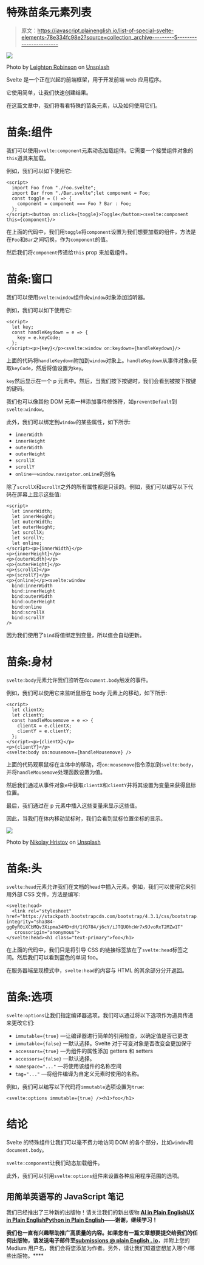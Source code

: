 # 特殊苗条元素列表

> 原文：<https://javascript.plainenglish.io/list-of-special-svelte-elements-78e334fc98e2?source=collection_archive---------5----------------------->

![](img/8ddcfca19a68bce632accd0f6f5b77a6.png)

Photo by [Leighton Robinson](https://unsplash.com/@ljr?utm_source=medium&utm_medium=referral) on [Unsplash](https://unsplash.com?utm_source=medium&utm_medium=referral)

Svelte 是一个正在兴起的前端框架，用于开发前端 web 应用程序。

它使用简单，让我们快速创建结果。

在这篇文章中，我们将看看特殊的苗条元素，以及如何使用它们。

# 苗条:组件

我们可以使用`svelte:component`元素动态加载组件。它需要一个接受组件对象的`this`道具来加载。

例如，我们可以如下使用它:

```
<script>
  import Foo from "./Foo.svelte";
  import Bar from "./Bar.svelte";let component = Foo;
  const toggle = () => {
    component = component === Foo ? Bar : Foo;
  };
</script><button on:click={toggle}>Toggle</button><svelte:component this={component}/>
```

在上面的代码中，我们用`toggle`将`component`设置为我们想要加载的组件，方法是在`Foo`和`Bar`之间切换，作为`component`的值。

然后我们将`component`传递给`this` prop 来加载组件。

# 苗条:窗口

我们可以使用`svelte:window`组件向`window`对象添加监听器。

例如，我们可以如下使用它:

```
<script>
  let key;
  const handleKeydown = e => {
    key = e.keyCode;
  };
</script><p>{key}</p><svelte:window on:keydown={handleKeydown}/>
```

上面的代码将`handleKeydown`附加到`window`对象上。`handleKeydown`从事件对象`e`获取`keyCode`，然后将值设置为`key`。

`key`然后显示在一个 p 元素中。然后，当我们按下按键时，我们会看到被按下按键的键码。

我们也可以像其他 DOM 元素一样添加事件修饰符，如`preventDefault`到`svelte:window`。

此外，我们可以绑定到`window`的某些属性，如下所示:

*   `innerWidth`
*   `innerHeight`
*   `outerWidth`
*   `outerHeight`
*   `scrollX`
*   `scrollY`
*   `online`—`window.navigator.onLine`的别名

除了`scrollX`和`scrollY`之外的所有属性都是只读的。例如，我们可以编写以下代码在屏幕上显示这些值:

```
<script>
  let innerWidth;
  let innerHeight;
  let outerWidth;
  let outerHeight;
  let scrollX;
  let scrollY;
  let online;
</script><p>{innerWidth}</p>
<p>{innerHeight}</p>
<p>{outerWidth}</p>
<p>{outerHeight}</p>
<p>{scrollX}</p>
<p>{scrollY}</p>
<p>{online}</p><svelte:window 
  bind:innerWidth 
  bind:innerHeight 
  bind:outerWidth  
  bind:outerHeight 
  bind:online  
  bind:scrollX  
  bind:scrollY  
/>
```

因为我们使用了`bind`将值绑定到变量，所以值会自动更新。

# 苗条:身材

`svelte:body`元素允许我们监听在`document.body`触发的事件。

例如，我们可以使用它来监听鼠标在 body 元素上的移动，如下所示:

```
<script>
  let clientX;
  let clientY;
  const handleMousemove = e => {
    clientX = e.clientX;
    clientY = e.clientY;
  };
</script><p>{clientX}</p>
<p>{clientY}</p>
<svelte:body on:mousemove={handleMousemove} />
```

上面的代码观察鼠标在主体中的移动，将`on:mousemove`指令添加到`svelte:body`，并将`handleMousemove`处理函数设置为值。

然后我们通过从事件对象`e`中获取`clientX`和`clientY`并将其设置为变量来获得鼠标位置。

最后，我们通过在 p 元素中插入这些变量来显示这些值。

因此，当我们在体内移动鼠标时，我们会看到鼠标位置坐标的显示。

![](img/336998ff492a0abe257d90347c9496a4.png)

Photo by [Nikolay Hristov](https://unsplash.com/@nikolayh?utm_source=medium&utm_medium=referral) on [Unsplash](https://unsplash.com?utm_source=medium&utm_medium=referral)

# 苗条:头

`svelte:head`元素允许我们在文档的`head`中插入元素。例如，我们可以使用它来引用外部 CSS 文件，方法是编写:

```
<svelte:head>
  <link rel="stylesheet" href="https://stackpath.bootstrapcdn.com/bootstrap/4.3.1/css/bootstrap.min.css" integrity="sha384-ggOyR0iXCbMQv3Xipma34MD+dH/1fQ784/j6cY/iJTQUOhcWr7x9JvoRxT2MZw1T"
   crossorigin="anonymous">
</svelte:head><h1 class="text-primary">foo</h1>
```

在上面的代码中，我们只是将引导 CSS 的链接标签放在了`svelte:head`标签之间。然后我们可以看到蓝色的单词 foo。

在服务器端呈现模式中，`svelte:head`的内容与 HTML 的其余部分分开返回。

# 苗条:选项

`svelte:options`让我们指定编译器选项。我们可以通过将以下选项作为道具传递来更改它们:

*   `immutable={true}` —让编译器进行简单的引用检查，以确定值是否已更改
*   `immutable={false}` —默认选择。Svelte 对于可变对象是否改变会更加保守
*   `accessors={true}` —为组件的属性添加 getters 和 setters
*   `accessors={false}` —默认选择。
*   `namespace="..."` —将使用该组件的名称空间
*   `tag="..."` —将组件编译为自定义元素时使用的名称。

例如，我们可以编写以下代码将`immutable`选项设置为`true`:

```
<svelte:options immutable={true} /><h1>foo</h1>
```

# 结论

Svelte 的特殊组件让我们可以毫不费力地访问 DOM 的各个部分，比如`window`和`document.body`。

`svelte:component`让我们动态加载组件。

此外，我们可以引用`svelte:options`组件来设置各种应用程序范围的选项。

## **用简单英语写的 JavaScript 笔记**

我们已经推出了三种新的出版物！请关注我们的新出版物:[**AI in Plain English**](https://medium.com/ai-in-plain-english)[**UX in Plain English**](https://medium.com/ux-in-plain-english)[**Python in Plain English**](https://medium.com/python-in-plain-english)**——谢谢，继续学习！**

**我们也一直有兴趣帮助推广高质量的内容。如果您有一篇文章想要提交给我们的任何出版物，请发送电子邮件至[**submissions @ plain English . io**](mailto:submissions@plainenglish.io)**，并附上您的 Medium 用户名，我们会将您添加为作者。另外，请让我们知道您想加入哪个/哪些出版物。****